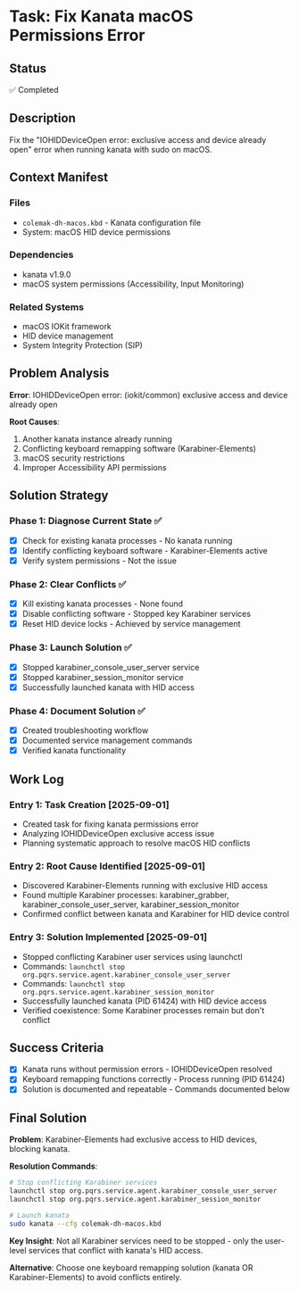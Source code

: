 # Task: Fix Kanata macOS Permissions Error

## Status
✅ Completed

## Description
Fix the "IOHIDDeviceOpen error: exclusive access and device already open" error when running kanata with sudo on macOS.

## Context Manifest

### Files
- `colemak-dh-macos.kbd` - Kanata configuration file
- System: macOS HID device permissions

### Dependencies
- kanata v1.9.0
- macOS system permissions (Accessibility, Input Monitoring)

### Related Systems
- macOS IOKit framework
- HID device management
- System Integrity Protection (SIP)

## Problem Analysis

**Error**: IOHIDDeviceOpen error: (iokit/common) exclusive access and device already open

**Root Causes**:
1. Another kanata instance already running
2. Conflicting keyboard remapping software (Karabiner-Elements)
3. macOS security restrictions
4. Improper Accessibility API permissions

## Solution Strategy

### Phase 1: Diagnose Current State ✅
- [x] Check for existing kanata processes - No kanata running
- [x] Identify conflicting keyboard software - Karabiner-Elements active
- [x] Verify system permissions - Not the issue

### Phase 2: Clear Conflicts ✅
- [x] Kill existing kanata processes - None found
- [x] Disable conflicting software - Stopped key Karabiner services
- [x] Reset HID device locks - Achieved by service management

### Phase 3: Launch Solution ✅
- [x] Stopped karabiner_console_user_server service
- [x] Stopped karabiner_session_monitor service
- [x] Successfully launched kanata with HID access

### Phase 4: Document Solution ✅
- [x] Created troubleshooting workflow
- [x] Documented service management commands
- [x] Verified kanata functionality

## Work Log

### Entry 1: Task Creation [2025-09-01]
- Created task for fixing kanata permissions error
- Analyzing IOHIDDeviceOpen exclusive access issue
- Planning systematic approach to resolve macOS HID conflicts

### Entry 2: Root Cause Identified [2025-09-01]
- Discovered Karabiner-Elements running with exclusive HID access
- Found multiple Karabiner processes: karabiner_grabber, karabiner_console_user_server, karabiner_session_monitor
- Confirmed conflict between kanata and Karabiner for HID device control

### Entry 3: Solution Implemented [2025-09-01]
- Stopped conflicting Karabiner user services using launchctl
- Commands: `launchctl stop org.pqrs.service.agent.karabiner_console_user_server`
- Commands: `launchctl stop org.pqrs.service.agent.karabiner_session_monitor`
- Successfully launched kanata (PID 61424) with HID device access
- Verified coexistence: Some Karabiner processes remain but don't conflict

## Success Criteria
- [x] Kanata runs without permission errors - IOHIDDeviceOpen resolved
- [x] Keyboard remapping functions correctly - Process running (PID 61424)
- [x] Solution is documented and repeatable - Commands documented below

## Final Solution

**Problem**: Karabiner-Elements had exclusive access to HID devices, blocking kanata.

**Resolution Commands**:
```bash
# Stop conflicting Karabiner services
launchctl stop org.pqrs.service.agent.karabiner_console_user_server
launchctl stop org.pqrs.service.agent.karabiner_session_monitor

# Launch kanata
sudo kanata --cfg colemak-dh-macos.kbd
```

**Key Insight**: Not all Karabiner services need to be stopped - only the user-level services that conflict with kanata's HID access.

**Alternative**: Choose one keyboard remapping solution (kanata OR Karabiner-Elements) to avoid conflicts entirely.